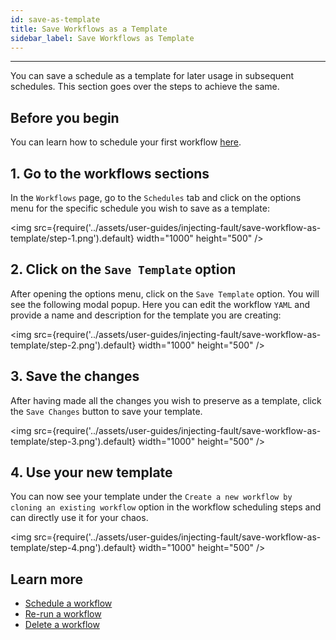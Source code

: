 ```yaml
---
id: save-as-template
title: Save Workflows as a Template
sidebar_label: Save Workflows as Template
---
```


---

You can save a schedule as a template for later usage in subsequent schedules. This section goes over the steps to achieve the same.

## Before you begin

You can learn how to schedule your first workflow [here](schedule-workflow.md).

## 1. Go to the workflows sections

In the `Workflows` page, go to the `Schedules` tab and click on the options menu for the specific schedule you wish to save as a template:

<img src={require('../assets/user-guides/injecting-fault/save-workflow-as-template/step-1.png').default} width="1000" height="500" />

## 2. Click on the `Save Template` option

After opening the options menu, click on the `Save Template` option. You will see the following modal popup. Here you can edit the workflow `YAML` and provide a name and description for the template you are creating:

<img src={require('../assets/user-guides/injecting-fault/save-workflow-as-template/step-2.png').default} width="1000" height="500" />

## 3. Save the changes

After having made all the changes you wish to preserve as a template, click the `Save Changes` button to save your template.

<img src={require('../assets/user-guides/injecting-fault/save-workflow-as-template/step-3.png').default} width="1000" height="500" />

## 4. Use your new template

You can now see your template under the `Create a new workflow by cloning an existing workflow` option in the workflow scheduling steps and can directly use it for your chaos.

<img src={require('../assets/user-guides/injecting-fault/save-workflow-as-template/step-4.png').default} width="1000" height="500" />

## Learn more

- [Schedule a workflow](schedule-workflow.md)
- [Re-run a workflow](re-run-workflow.md)
- [Delete a workflow](delete-workflow.md)
